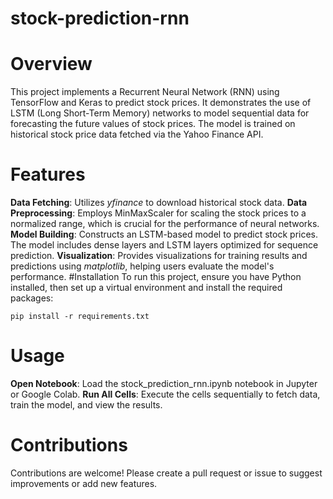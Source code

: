 # stock-prediction-rnn
# Overview
This project implements a Recurrent Neural Network (RNN) using TensorFlow and Keras to predict stock prices. It demonstrates the use of LSTM (Long Short-Term Memory) networks to model sequential data for forecasting the future values of stock prices. The model is trained on historical stock price data fetched via the Yahoo Finance API.

# Features
**Data Fetching**: Utilizes *yfinance* to download historical stock data.
**Data Preprocessing**: Employs MinMaxScaler for scaling the stock prices to a normalized range, which is crucial for the performance of neural networks.
**Model Building**: Constructs an LSTM-based model to predict stock prices. The model includes dense layers and LSTM layers optimized for sequence prediction.
**Visualization**: Provides visualizations for training results and predictions using *matplotlib*, helping users evaluate the model's performance.
#Installation
To run this project, ensure you have Python installed, then set up a virtual environment and install the required packages:

`pip install -r requirements.txt`

# Usage
**Open Notebook**: Load the stock_prediction_rnn.ipynb notebook in Jupyter or Google Colab.
**Run All Cells**: Execute the cells sequentially to fetch data, train the model, and view the results.

# Contributions
Contributions are welcome! Please create a pull request or issue to suggest improvements or add new features.
